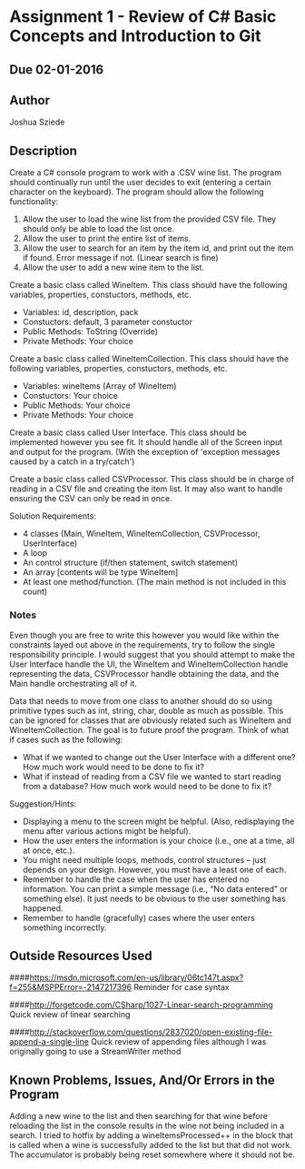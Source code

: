 # Assignment 1 - Review of C# Basic Concepts and Introduction to Git

## Due 02-01-2016

## Author

Joshua Sziede

## Description

Create a C# console program to work with a .CSV wine list. The program should continually run until the user decides to exit (entering a certain character on the keyboard). The program should allow the following functionality:

1. Allow the user to load the wine list from the provided CSV file. They should only be able to load the list once.
2. Allow the user to print the entire list of items.
3. Allow the user to search for an item by the item id, and print out the item if found. Error message if not. (Linear search is fine)
4. Allow the user to add a new wine item to the list.

Create a basic class called WineItem. This class should have the following variables, properties, constuctors, methods, etc.
* Variables: id, description, pack
* Constuctors: default, 3 parameter constuctor
* Public Methods: ToString (Override)
* Private Methods: Your choice

Create a basic class called WineItemCollection. This class should have the following variables, properties, constuctors, methods, etc.
* Variables: wineItems (Array of WineItem)
* Constuctors: Your choice
* Public Methods: Your choice
* Private Methods: Your choice

Create a basic class called User Interface. This class should be implemented however you see fit. It should handle all of the Screen input and output for the program. (With the exception of 'exception messages caused by a catch in a try/catch')

Create a basic class called CSVProcessor. This class should be in charge of reading in a CSV file and creating the item list. It may also want to handle ensuring the CSV can only be read in once.

Solution Requirements:

* 4 classes (Main, WineItem, WineItemCollection, CSVProcessor, UserInterface)
* A loop
* An control structure (if/then statement, switch statement)
* An array [contents will be type WineItem]
* At least one method/function. (The main method is not included in this count)

### Notes
Even though you are free to write this however you would like within the constraints layed out above in the requirements, try to follow the single responsibility principle. I would suggest that you should attempt to make the User Interface handle the UI, the WineItem and WineItemCollection handle representing the data, CSVProcessor handle obtaining the data, and the Main handle orchestrating all of it.

Data that needs to move from one class to another should do so using primitive types such as int, string, char, double as much as possible. This can be ignored for classes that are obviously related such as WineItem and WineItemCollection. The goal is to future proof the program. Think of what if cases such as the following:
* What if we wanted to change out the User Interface with a different one? How much work would need to be done to fix it?
* What if instead of reading from a CSV file we wanted to start reading from a database? How much work would need to be done to fix it?

Suggestion/Hints:

* Displaying a menu to the screen might be helpful. (Also, redisplaying the menu after various actions might be helpful).
* How the user enters the information is your choice (i.e., one at a time, all at once, etc.).
* You might need multiple loops, methods, control structures – just depends on your design. However, you must have a least one of each.
* Remember to handle the case when the user has entered no information. You can print a simple message (i.e., “No data entered” or something else). It just needs to be obvious to the user something has happened.
* Remember to handle (gracefully) cases where the user enters something incorrectly.

## Outside Resources Used
####https://msdn.microsoft.com/en-us/library/06tc147t.aspx?f=255&MSPPError=-2147217396
Reminder for case syntax

####http://forgetcode.com/CSharp/1027-Linear-search-programming
Quick review of linear searching

####http://stackoverflow.com/questions/2837020/open-existing-file-append-a-single-line
Quick review of appending files although I was originally going to use a StreamWriter method

## Known Problems, Issues, And/Or Errors in the Program
Adding a new wine to the list and then searching for that wine before reloading the list in the console results in the wine not being included in a search. I tried to hotfix by adding a wineItemsProcessed++ in the block that is called when a wine is successfully added to the list but that did not work. The accumulator is probably being reset somewhere where it should not be.

